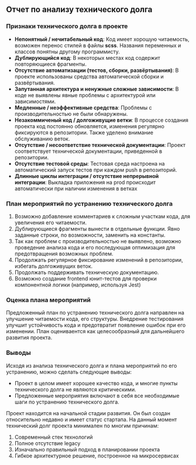 ## Отчет по анализу технического долга

### Признаки технического долга в проекте

- **Непонятный / нечитабельный код**: Код имеет хорошую читаемость, возможен перенос стилей в файлы **scss**. Названия переменных и классов понятны другому программисту. 
- **Дублирующийся код**: В некоторых местах код содержит повторяющиеся фрагменты.
- **Отсутствие автоматизации (тестов, сборки, развёртывания)**: В проекте использованы средства автоматической сборки и развёртывания.
- **Запутанная архитектура и ненужные сложные зависимости**: В коде не выявлены явные проблемы с архитектурой или зависимостями.
- **Медленные / неэффективные средства**: Проблемы с производительностью не были обнаружены.
- **Незакоммиченый код / долгоживущие ветки**: В процессе создания проекта код постоянно обновляется, изменения регулярно фиксируются в репозитории. Также уделено внимание обслуживанию веток.
- **Отсутствие / несоответствие технической документации**: Проект соответствует технической документации, приведенной в репозитории.
- **Отсутствие тестовой среды**: Тестовая среда настроена на автоматический запуск тестов при каждом push в репозиторий.
- **Длинные циклы интеграции / отсутствие непрерывной интеграции**: Выкладка приложения на prod происходит автоматически при наличии изменения в ветках

### План мероприятий по устранению технического долга
1. Возможно добавление комментариев к сложным участкам кода, для увеличения его читаемости. 
2. Дублирующиеся фрагменты вынести в отдельные функции. Явно заданные строки, по возможности, заменить на константы.
3. Так как проблем с производительностью не выявлено, возможно проведение анализа кода и его последующая оптимизация для предотвращения возможных проблем. 
4. Продолжать регулярное фиксирование изменений в репозитории, избегать долгоживущих веток. 
5. Продолжать поддерживать техническую документацию. 
6. Возможно создание frontend юнит-тестов для проверки компонентной логики (например, используя Jest)

### Оценка плана мероприятий
Предложенный план по устранению технического долга направлен на улучшение читаемости кода, его структуры. Внедрение тестирования улучшит устойчивость кода и предотвратит появление ошибок при его изменении. План оцениваентся как целесообразный для дальнейшего развития проекта.
 
### Выводы
Исходя из анализа технического долга и плана мероприятий по его устранению, можно сделать следующие выводы:

- Проект в целом имеет хорошее качество кода, и многие пункты технического долга не являются критическими.
- Предложенные мероприятия включают в себя все необходимые шаги по устранению технического долга.

Проект находится на начальной стадии развития. Он был создан относительно недавно и имеет статус стартапа. 
На данный момент технический долг проекта минимален по многим причинам: 

1) Современный стек технологий
2) Полное отсутствие legacy
3) Изначально правильный подход в планировании проекта
4) Гибкое архитектурное решение, построенное на микросервисах 